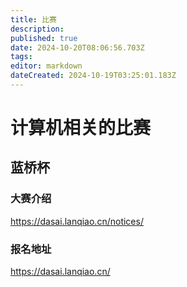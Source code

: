 ```yaml
---
title: 比赛
description: 
published: true
date: 2024-10-20T08:06:56.703Z
tags: 
editor: markdown
dateCreated: 2024-10-19T03:25:01.183Z
---
```


# 计算机相关的比赛 
## 蓝桥杯
### 大赛介绍
https://dasai.lanqiao.cn/notices/
### 报名地址
https://dasai.lanqiao.cn/